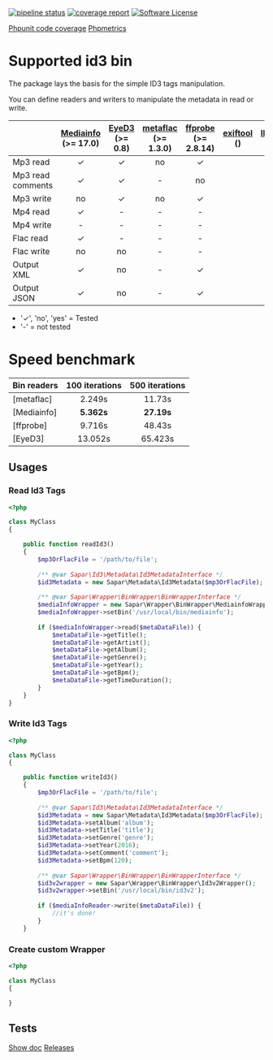 
[![pipeline status](https://gitlab.com/Pyrex-FWI/sapar-id3/badges/master/pipeline.svg)](https://gitlab.com/Pyrex-FWI/sapar-id3/commits/master)
[![coverage report](https://gitlab.com/Pyrex-FWI/sapar-id3/badges/master/coverage.svg)](https://pyrex-fwi.gitlab.io/sapar-id3/)
[![Software License](https://img.shields.io/badge/license-MIT-brightgreen.svg?style=flat-square)](LICENSE.txt)



[Phpunit code coverage](https://pyrex-fwi.gitlab.io/sapar-id3/)
[Phpmetrics](https://pyrex-fwi.gitlab.io/sapar-id3/report/)

# Supported id3 bin

<!---
[![Build Status](https://travis-ci.org/Pyrex-FWI/sapar-id3.svg?branch=master)](https://travis-ci.org/Pyrex-FWI/sapar-id3)
--->

The package lays the basis for the simple ID3 tags manipulation.

You can define readers and writers to manipulate the metadata in read or write. 

|                   | [Mediainfo](https://mediaarea.net/en/MediaInfo) (>= 17.0) | [EyeD3](http://eyed3.readthedocs.io/en/latest/) (>= 0.8)  | [metaflac](https://xiph.org/flac/download.html) (>= 1.3.0) | [ffprobe](http://ffmpeg.org/ffprobe.html)  (>= 2.8.14)| [exiftool ]()  ()  | [lltag]()  ()      | [id3info]()  ()    | [id3tool]()  ()    | [mp3info]()  ()    |
|:------------------|:---------------------------------------------------------:|:---------------------------------------------------------:|:----------------------------------------------------------:|:-----------------------------------------------------:|:------------------:|:------------------:|:------------------:|:------------------:|:------------------:|
| Mp3 read          |  ✓                                                        |  ✓                                                        |   no                                                       |   ✓                                                   |                    |                    |                    |                    |                    | 
| Mp3 read comments |  ✓                                                        |  ✓                                                        |   -                                                        |   no                                                  |                    |                    |                    |                    |                    |
| Mp3 write         |  no                                                       |  ✓                                                        |   no                                                       |   ✓                                                   |                    |                    |                    |                    |                    |
| Mp4 read          |  ✓                                                        |  -                                                        |   -                                                        |   -                                                   |                    |                    |                    |                    |                    |
| Mp4 write         |  -                                                        |  -                                                        |   -                                                        |   -                                                   |                    |                    |                    |                    |                    |
| Flac read         |  ✓                                                        |  -                                                        |   -                                                        |   -                                                   |                    |                    |                    |                    |                    |
| Flac write        |  no                                                       |  no                                                       |   -                                                        |   -                                                   |                    |                    |                    |                    |                    |
| Output XML        |  ✓                                                        |  no                                                       |   -                                                        |   ✓                                                   |                    |                    |                    |                    |                    |
| Output JSON       |  ✓                                                        |  no                                                       |   -                                                        |   ✓                                                   |                    |                    |                    |                    |                    |

* '✓', 'no', 'yes' = Tested
* '-' = not tested

# Speed benchmark

| Bin readers     | 100 iterations | 500 iterations |
|:----------------|:--------------:|:--------------:|
| [metaflac]      |     2.249s     |    11.73s      |
| [Mediainfo]     |   **5.362s**   |  **27.19s**    |
| [ffprobe]       |     9.716s     |    48.43s      |
| [EyeD3]         |    13.052s     |    65.423s     |

## Usages

### Read Id3 Tags

```php
<?php

class MyClass
{

    public function readId3()
    {
        $mp3OrFlacFile = '/path/to/file';
        
        /** @var Sapar\Id3\Metadata\Id3MetadataInterface */
        $id3Metadata = new Sapar\Metadata\Id3Metadata($mp3OrFlacFile);
        
        /** @var Sapar\Wrapper\BinWrapper\BinWrapperInterface */
        $mediaInfoWrapper = new Sapar\Wrapper\BinWrapper\MediainfoWrapper();
        $mediaInfoWrapper->setBin('/usr/local/bin/mediainfo');
        
        if ($mediaInfoWrapper->read($metaDataFile)) {
            $metaDataFile->getTitle();
            $metaDataFile->getArtist();
            $metaDataFile->getAlbum();
            $metaDataFile->getGenre();
            $metaDataFile->getYear();
            $metaDataFile->getBpm();
            $metaDataFile->getTimeDuration();
        }
    }
}
```

### Write Id3 Tags

```php
<?php

class MyClass
{

    public function writeId3()
    {
        $mp3OrFlacFile = '/path/to/file';
        
        /** @var Sapar\Id3\Metadata\Id3MetadataInterface */
        $id3Metadata = new Sapar\Metadata\Id3Metadata($mp3OrFlacFile);
        $id3Metadata->setAlbum('album');
        $id3Metadata->setTitle('title');
        $id3Metadata->setGenre('genre');
        $id3Metadata->setYear(2016);
        $id3Metadata->setComment('comment');
        $id3Metadata->setBpm(120);
		
        /** @var Sapar\Wrapper\BinWrapper\BinWrapperInterface */
        $id3v2wrapper = new Sapar\Wrapper\BinWrapper\Id3v2Wrapper();
        $id3v2wrapper->setBin('/usr/local/bin/id3v2');
        
        if ($mediaInfoReader->write($metaDataFile)) {
            //it's done!
        }
    }
```

### Create custom Wrapper

```php
<?php

class MyClass
{

}
```


## Tests

[Show doc](docs/tests.md)
[Releases](releases.md)
